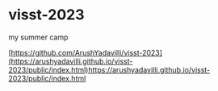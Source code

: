 # visst-2023
my summer camp

[https://github.com/ArushYadavilli/visst-2023](https://arushyadavilli.github.io/visst-2023/public/index.html)https://arushyadavilli.github.io/visst-2023/public/index.html
